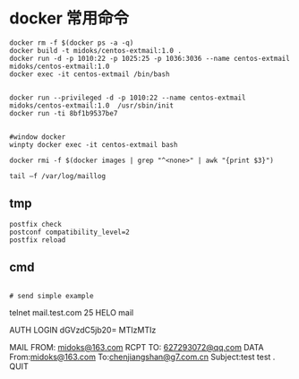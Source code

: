 # docker 常用命令
```
docker rm -f $(docker ps -a -q)
docker build -t midoks/centos-extmail:1.0 .
docker run -d -p 1010:22 -p 1025:25 -p 1036:3036 --name centos-extmail midoks/centos-extmail:1.0 
docker exec -it centos-extmail /bin/bash


docker run --privileged -d -p 1010:22 --name centos-extmail midoks/centos-extmail:1.0  /usr/sbin/init
docker run -ti 8bf1b9537be7


#window docker
winpty docker exec -it centos-extmail bash

docker rmi -f $(docker images | grep "^<none>" | awk "{print $3}")

tail –f /var/log/maillog

```

## tmp
```
postfix check
postconf compatibility_level=2
postfix reload
```

## cmd
```

# send simple example
```
telnet mail.test.com 25
HELO mail

AUTH LOGIN
dGVzdC5jb20=
MTIzMTIz

MAIL FROM: <midoks@163.com>
RCPT TO: <627293072@qq.com>
DATA
From:midoks@163.com
To:<chenjiangshan@g7.com.cn>
Subject:test
test
.
QUIT
```
```
